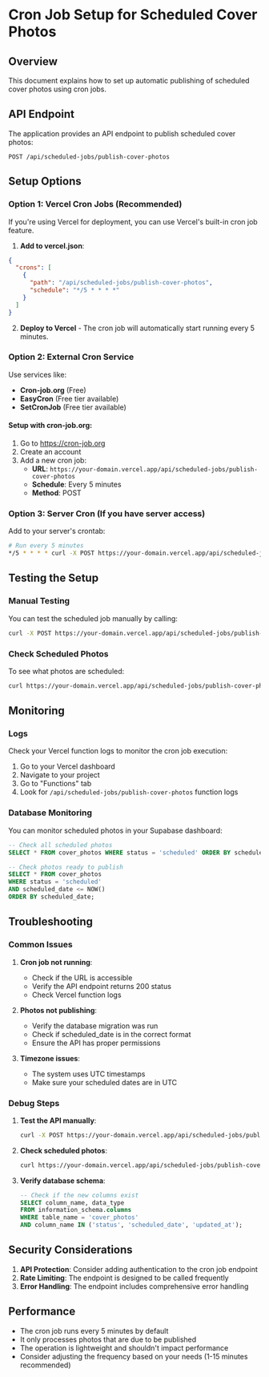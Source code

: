 # Cron Job Setup for Scheduled Cover Photos

## Overview
This document explains how to set up automatic publishing of scheduled cover photos using cron jobs.

## API Endpoint
The application provides an API endpoint to publish scheduled cover photos:
```
POST /api/scheduled-jobs/publish-cover-photos
```

## Setup Options

### Option 1: Vercel Cron Jobs (Recommended)
If you're using Vercel for deployment, you can use Vercel's built-in cron job feature.

1. **Add to vercel.json**:
```json
{
  "crons": [
    {
      "path": "/api/scheduled-jobs/publish-cover-photos",
      "schedule": "*/5 * * * *"
    }
  ]
}
```

2. **Deploy to Vercel** - The cron job will automatically start running every 5 minutes.

### Option 2: External Cron Service
Use services like:
- **Cron-job.org** (Free)
- **EasyCron** (Free tier available)
- **SetCronJob** (Free tier available)

#### Setup with cron-job.org:
1. Go to https://cron-job.org
2. Create an account
3. Add a new cron job:
   - **URL**: `https://your-domain.vercel.app/api/scheduled-jobs/publish-cover-photos`
   - **Schedule**: Every 5 minutes
   - **Method**: POST

### Option 3: Server Cron (If you have server access)
Add to your server's crontab:
```bash
# Run every 5 minutes
*/5 * * * * curl -X POST https://your-domain.vercel.app/api/scheduled-jobs/publish-cover-photos
```

## Testing the Setup

### Manual Testing
You can test the scheduled job manually by calling:
```bash
curl -X POST https://your-domain.vercel.app/api/scheduled-jobs/publish-cover-photos
```

### Check Scheduled Photos
To see what photos are scheduled:
```bash
curl https://your-domain.vercel.app/api/scheduled-jobs/publish-cover-photos
```

## Monitoring

### Logs
Check your Vercel function logs to monitor the cron job execution:
1. Go to your Vercel dashboard
2. Navigate to your project
3. Go to "Functions" tab
4. Look for `/api/scheduled-jobs/publish-cover-photos` function logs

### Database Monitoring
You can monitor scheduled photos in your Supabase dashboard:
```sql
-- Check all scheduled photos
SELECT * FROM cover_photos WHERE status = 'scheduled' ORDER BY scheduled_date;

-- Check photos ready to publish
SELECT * FROM cover_photos 
WHERE status = 'scheduled' 
AND scheduled_date <= NOW()
ORDER BY scheduled_date;
```

## Troubleshooting

### Common Issues

1. **Cron job not running**:
   - Check if the URL is accessible
   - Verify the API endpoint returns 200 status
   - Check Vercel function logs

2. **Photos not publishing**:
   - Verify the database migration was run
   - Check if scheduled_date is in the correct format
   - Ensure the API has proper permissions

3. **Timezone issues**:
   - The system uses UTC timestamps
   - Make sure your scheduled dates are in UTC

### Debug Steps

1. **Test the API manually**:
   ```bash
   curl -X POST https://your-domain.vercel.app/api/scheduled-jobs/publish-cover-photos
   ```

2. **Check scheduled photos**:
   ```bash
   curl https://your-domain.vercel.app/api/scheduled-jobs/publish-cover-photos
   ```

3. **Verify database schema**:
   ```sql
   -- Check if the new columns exist
   SELECT column_name, data_type 
   FROM information_schema.columns 
   WHERE table_name = 'cover_photos' 
   AND column_name IN ('status', 'scheduled_date', 'updated_at');
   ```

## Security Considerations

1. **API Protection**: Consider adding authentication to the cron job endpoint
2. **Rate Limiting**: The endpoint is designed to be called frequently
3. **Error Handling**: The endpoint includes comprehensive error handling

## Performance

- The cron job runs every 5 minutes by default
- It only processes photos that are due to be published
- The operation is lightweight and shouldn't impact performance
- Consider adjusting the frequency based on your needs (1-15 minutes recommended) 